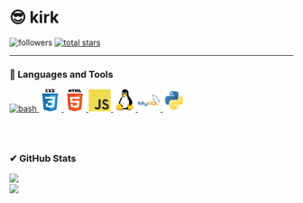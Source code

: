 # 😎 kirk


  <p align="left">
         <img alt="followers" title="Follow me on Github" src="https://custom-icon-badges.demolab.com/github/followers/kirk65?color=236ad3&labelColor=1155ba&style=for-the-badge&logo=person-add&label=Follow&logoColor=white"/></a>
      <a href="https://github.com/kirk65?tab=repositories&sort=stargazers">
         <img alt="total stars" title="Total stars on GitHub" src="https://custom-icon-badges.demolab.com/github/stars/kirk65?color=55960c&style=for-the-badge&labelColor=488207&logo=star"/></a>
   </p>

---

### 🧰 Languages and Tools



<p align="left"> <a href="https://www.gnu.org/software/bash/" target="_blank" rel="noreferrer"> <img src="https://www.vectorlogo.zone/logos/gnu_bash/gnu_bash-icon.svg" alt="bash" width="40" height="40"/> </a> <a href="https://www.w3schools.com/css/" target="_blank" rel="noreferrer"> <img src="https://raw.githubusercontent.com/devicons/devicon/master/icons/css3/css3-original-wordmark.svg" alt="css3" width="40" height="40"/> </a> <a href="https://www.w3.org/html/" target="_blank" rel="noreferrer"> <img src="https://raw.githubusercontent.com/devicons/devicon/master/icons/html5/html5-original-wordmark.svg" alt="html5" width="40" height="40"/> </a> <a href="https://developer.mozilla.org/en-US/docs/Web/JavaScript" target="_blank" rel="noreferrer"> <img src="https://raw.githubusercontent.com/devicons/devicon/master/icons/javascript/javascript-original.svg" alt="javascript" width="40" height="40"/> </a> <a href="https://www.linux.org/" target="_blank" rel="noreferrer"> <img src="https://raw.githubusercontent.com/devicons/devicon/master/icons/linux/linux-original.svg" alt="linux" width="40" height="40"/> </a> <a href="https://www.mysql.com/" target="_blank" rel="noreferrer"> <img src="https://raw.githubusercontent.com/devicons/devicon/master/icons/mysql/mysql-original-wordmark.svg" alt="mysql" width="40" height="40"/> </a> <a href="https://www.python.org" target="_blank" rel="noreferrer"> <img src="https://raw.githubusercontent.com/devicons/devicon/master/icons/python/python-original.svg" alt="python" width="40" height="40"/> </a> </p>
<br />

#

#

### ✔ GitHub Stats

![](https://github-readme-stats.vercel.app/api?username=kirk65&theme=radical&hide_border=false&include_all_commits=true&count_private=false)<br/>
![](https://github-profile-trophy.vercel.app/?username=kirk65&theme=radical&no-frame=false&no-bg=true&margin-w=4)

#

